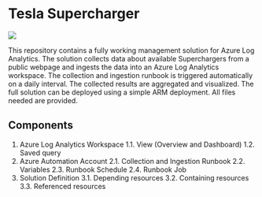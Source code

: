 # Tesla Supercharger

<a href="https://azuredeploy.net/?repository=https://github.com/marcelzehner/TeslaSupercharger" target="_blank">
    <img src="http://azuredeploy.net/deploybutton.png"/>
</a>

This repository contains a fully working management solution for Azure Log Analytics. The solution collects data about available Superchargers from a public webpage and ingests the data into an Azure Log Analytics workspace. The collection and ingestion runbook is triggered automatically on a daily interval. The collected results are aggregated and visualized. The full solution can be deployed using a simple ARM deployment. All files needed are provided.

## Components
1. Azure Log Analytics Workspace
  1.1. View (Overview and Dashboard)
  1.2. Saved query
2. Azure Automation Account
  2.1. Collection and Ingestion Runbook
  2.2. Variables
  2.3. Runbook Schedule
  2.4. Runbook Job
3. Solution Definition
  3.1. Depending resources
  3.2. Containing resources
  3.3. Referenced resources
